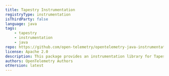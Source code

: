 ```yaml
---
title: Tapestry Instrumentation
registryType: instrumentation
isThirdParty: false
language: java
tags:
    - tapestry
    - instrumentation
    - java
repo: https://github.com/open-telemetry/opentelemetry-java-instrumentation/tree/main/instrumentation/tapestry-5.4
license: Apache 2.0
description: This package provides an instrumentation library for Tapestry
authors: OpenTelemetry Authors
otVersion: latest
---
```

